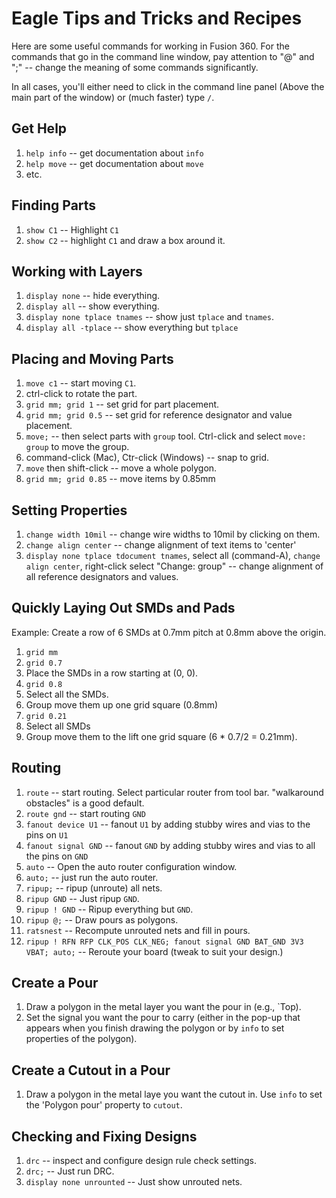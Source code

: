 # Eagle Tips and Tricks and Recipes

Here are some useful commands for working in Fusion 360. For the commands that go in the command line window, pay attention to "@" and ";" -- change the meaning of some commands significantly.

In all cases, you'll either need to click in the command line panel (Above the main part of the window) or (much faster) type `/`.

## Get Help

1. `help info` -- get documentation about `info`
2. `help move` -- get documentation about `move`
3. etc.

## Finding Parts

1.  `show C1` -- Highlight `C1`
2.  `show C2` -- highlight `C1` and draw a box around it.

## Working with Layers

1.  `display none` -- hide everything.
2.  `display all` -- show everything.
3.  `display none tplace tnames` -- show just `tplace` and `tnames`.
4.  `display all -tplace` -- show everything but `tplace`

## Placing and Moving Parts

1.  `move c1` -- start moving `C1`.
2.  ctrl-click to rotate the part.
3.  `grid mm; grid 1` -- set grid for part placement.
4.  `grid mm; grid 0.5` -- set grid for reference designator and value placement.
5.  `move;` -- then select parts with `group` tool. Ctrl-click and select `move: group` to move the group.
6.  command-click (Mac), Ctr-click (Windows) -- snap to grid.
7.  `move` then shift-click -- move a whole polygon.
8.  `grid mm; grid 0.85` -- move items by 0.85mm

## Setting Properties

1.  `change width 10mil` -- change wire widths to 10mil by clicking on them.
2.  `change align center` -- change alignment of text items to 'center'
3.  `display none tplace tdocument tnames`, select all (command-A), `change align center`, right-click select "Change: group" -- change alignment of all reference designators and values.

## Quickly Laying Out SMDs and Pads

Example: Create a row of 6 SMDs at 0.7mm pitch at 0.8mm above the origin.

1.  `grid mm`
2.  `grid 0.7`
3.  Place the SMDs in a row starting at (0, 0).
4.  `grid 0.8`
5.  Select all the SMDs.
6.  Group move them up one grid square (0.8mm)
7.  `grid 0.21`
8.  Select all SMDs
9.  Group move them to the lift one grid square (6 \* 0.7/2 = 0.21mm).

## Routing

1.  `route` -- start routing. Select particular router from tool bar. "walkaround obstacles" is a good default.
2.  `route gnd` -- start routing `GND`
3.  `fanout device U1` -- fanout `U1` by adding stubby wires and vias to the pins on `U1`
4.  `fanout signal GND` -- fanout `GND` by adding stubby wires and vias to all the pins on `GND`
5.  `auto` -- Open the auto router configuration window.
6.  `auto;` -- just run the auto router.
7.  `ripup;` -- ripup (unroute) all nets.
8.  `ripup GND` -- Just ripup `GND`.
9.  `ripup ! GND` -- Ripup everything but `GND`.
10. `ripup @;` -- Draw pours as polygons.
11. `ratsnest` -- Recompute unrouted nets and fill in pours.
12. `ripup ! RFN RFP CLK_POS CLK_NEG; fanout signal GND BAT_GND 3V3 VBAT; auto;` -- Reroute your board (tweak to suit your design.)

## Create a Pour

1. Draw a polygon in the metal layer you want the pour in (e.g., `Top).
2. Set the signal you want the pour to carry (either in the pop-up that appears when you finish drawing the polygon or by `info` to set properties of the polygon).

## Create a Cutout in a Pour

1.  Draw a polygon in the metal laye you want the cutout in. Use `info` to set the 'Polygon pour' property to `cutout`.

## Checking and Fixing Designs

1. `drc` -- inspect and configure design rule check settings.
2. `drc;` -- Just run DRC.
3. `display none unrounted` -- Just show unrouted nets.
